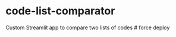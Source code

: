 # code-list-comparator
Custom Streamlit app to compare two lists of codes
#   f o r c e   d e p l o y  
 